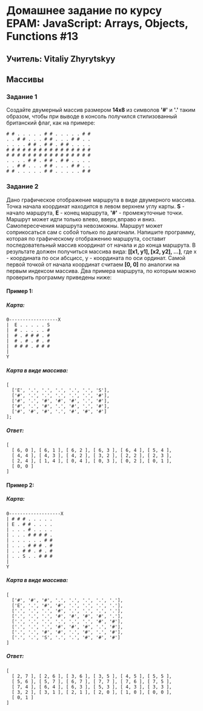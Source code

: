 # Домашнее задание по курсу EPAM: JavaScript: Arrays, Objects, Functions #13
## Учитель: Vitaliy Zhyrytskyy
## Массивы

### Задание 1
Создайте двумерный массив размером **14x8** из символов **'#'** и **'.'** таким образом, чтобы при выводе в консоль получился стилизованный британский флаг, как на примере:
```
# # . . . . . # # . . . . . # #
. . # # . . . # # . . . # # . .
. . . . # # . # # . # # . . . .
# # # # # # # # # # # # # # # #
# # # # # # # # # # # # # # # #
. . . . # # . # # . # # . . . .
. . # # . . . # # . . . # # . .
# # . . . . . # # . . . . . # #
```

### Задание 2
Дано графическое отображение маршрута в виде двумерного массива. Точка начала координат находится в левом верхнем углу карты. **S** - начало маршрута, **E** - конец маршрута, **'#'** - промежуточные точки. Маршрут может идти только влево, вверх,вправо и вниз. Самопересечения маршрута невозможны. Маршрут может соприкосаться сам с собой только по диагонали. Напишите программу, которая по графическому отображению маршрута, составит последовательный массив координат от начала и до конца маршрута. В результате должен получиться массива вида: **[[x1, y1], [x2, y2], ...]**, где x - координата по оси абсцисс, y - координата по оси ординат. Самой первой точкой от начала координат считаем **[0, 0]** по аналогии на первым индексом массива.
Два примера маршрута, по которым можно проверить программу приведены ниже:

#### Пример 1: 

##### Карта:
```
0------------------X
|  E . . . . . S
|  # . . . . . #
|  # . # # # . #
|  # . # . # . #
|  # # # . # # #
|
Y
```
##### Карта в виде массива:
```
[
  ['E', '.', '.', '.', '.', '.', 'S'],
  ['#', '.', '.', '.', '.', '.', '#'],
  ['#', '.', '#', '#', '#', '.', '#'],
  ['#', '.', '#', '.', '#', '.', '#'],
  ['#', '#', '#', '.', '#', '#', '#']
];
```
##### Ответ:
```
[
  [ 6, 0 ], [ 6, 1 ], [ 6, 2 ], [ 6, 3 ], [ 6, 4 ], [ 5, 4 ],
  [ 4, 4 ], [ 4, 3 ], [ 4, 2 ], [ 3, 2 ], [ 2, 2 ], [ 2, 3 ],
  [ 2, 4 ], [ 1, 4 ], [ 0, 4 ], [ 0, 3 ], [ 0, 2 ], [ 0, 1 ],
  [ 0, 0 ] 
]
```

#### Пример 2: 

##### Карта:
```
0-------------------X
| # # # . . . . .
| E . # # . . . .
| . . . # . . . .
| . . . # # # # .
| . . . . . . # #
| . . . # # # . #
| . . # # . # . #
| . . S . . # # #
|
Y
```
##### Карта в виде массива:
```
[
  ['#', '#', '#', '.', '.', '.', '.', '.'],
  ['E', '.', '#', '#', '.', '.', '.', '.'],
  ['.', '.', '.', '#', '.', '.', '.', '.'],
  ['.', '.', '.', '#', '#', '#', '#', '.'],
  ['.', '.', '.', '.', '.', '.', '#', '#'],
  ['.', '.', '.', '#', '#', '#', '.', '#'],
  ['.', '.', '#', '#', '.', '#', '.', '#'],
  ['.', '.', 'S', '.', '.', '#', '#', '#']
]
```
##### Ответ:
```
[ 
  [ 2, 7 ], [ 2, 6 ], [ 3, 6 ], [ 3, 5 ], [ 4, 5 ], [ 5, 5 ],
  [ 5, 6 ], [ 5, 7 ], [ 6, 7 ], [ 7, 7 ], [ 7, 6 ], [ 7, 5 ],
  [ 7, 4 ], [ 6, 4 ], [ 6, 3 ], [ 5, 3 ], [ 4, 3 ], [ 3, 3 ],
  [ 3, 2 ], [ 3, 1 ], [ 2, 1 ], [ 2, 0 ], [ 1, 0 ], [ 0, 0 ],
  [ 0, 1 ] 
]
```